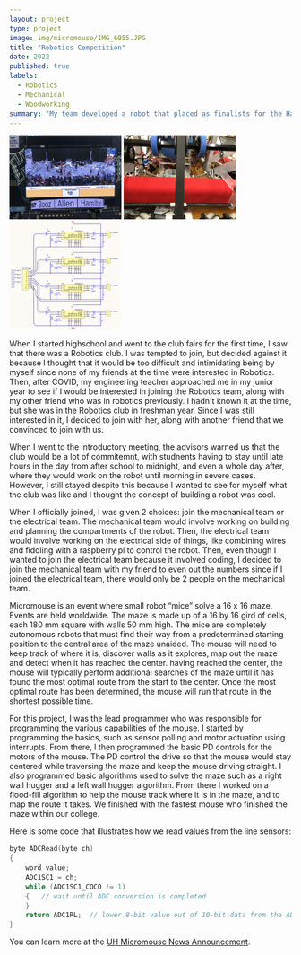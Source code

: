 ```yaml
---
layout: project
type: project
image: img/micromouse/IMG_6055.JPG
title: "Robotics Competition"
date: 2022
published: true
labels:
  - Robotics
  - Mechanical
  - Woodworking
summary: "My team developed a robot that placed as finalists for the Hawaii Regional First Robotics Competition."
---
```


<div class="text-center p-4">
  <img width="200px" src="../img/micromouse/IMG_6055.JPG" class="img-thumbnail" >
  <img width="200px" src="../img/micromouse/IMG_6025.jpeg" class="img-thumbnail" >
  <img width="200px" src="../img/micromouse/micromouse-circuit.png" class="img-thumbnail" >
</div>

When I started highschool and went to the club fairs for the first time, I saw that there was a Robotics club. I was tempted to join, but decided against it because I thought that it would be too difficult and intimidating being by myself since none of my friends at the time were interested in Robotics. Then, after COVID, my engineering teacher approached me in my junior year to see if I would be interested in joining the Robotics team, along with my other friend who was in robotics previously. I hadn't known it at the time, but she was in the Robotics club in freshman year. Since I was still interested in it, I decided to join with her, along with another friend that we convinced to join with us. 

When I went to the introductory meeting, the advisors warned us that the club would be a lot of commitemnt, with studnents having to stay until late hours in the day from after school to midnight, and even a whole day after, where they would work on the robot until morning in severe cases. However, I still stayed despite this because I wanted to see for myself what the club was like and I thought the concept of building a robot was cool. 

When I officially joined, I was given 2 choices: join the mechanical team or the electrical team. The mechanical team would involve working on building and planning the compartments of the robot. Then, the electrical team would involve working on the electrical side of things, like combining wires and fiddling with a raspberry pi to control the robot. Then, even though I wanted to join the electrical team because it involved coding, I decided to join the mechanical team with my friend to even out the numbers since if I joined the electrical team, there would only be 2 people on the mechanical team. 

Micromouse is an event where small robot “mice” solve a 16 x 16 maze.  Events are held worldwide.  The maze is made up of a 16 by 16 gird of cells, each 180 mm square with walls 50 mm high.  The mice are completely autonomous robots that must find their way from a predetermined starting position to the central area of the maze unaided.  The mouse will need to keep track of where it is, discover walls as it explores, map out the maze and detect when it has reached the center.  having reached the center, the mouse will typically perform additional searches of the maze until it has found the most optimal route from the start to the center.  Once the most optimal route has been determined, the mouse will run that route in the shortest possible time.

For this project, I was the lead programmer who was responsible for programming the various capabilities of the mouse.  I started by programming the basics, such as sensor polling and motor actuation using interrupts.  From there, I then programmed the basic PD controls for the motors of the mouse.  The PD control the drive so that the mouse would stay centered while traversing the maze and keep the mouse driving straight.  I also programmed basic algorithms used to solve the maze such as a right wall hugger and a left wall hugger algorithm.  From there I worked on a flood-fill algorithm to help the mouse track where it is in the maze, and to map the route it takes.  We finished with the fastest mouse who finished the maze within our college.

Here is some code that illustrates how we read values from the line sensors:

```cpp
byte ADCRead(byte ch)
{
    word value;
    ADC1SC1 = ch;
    while (ADC1SC1_COCO != 1)
    {   // wait until ADC conversion is completed   
    }
    return ADC1RL;  // lower 8-bit value out of 10-bit data from the ADC
}
```

You can learn more at the [UH Micromouse News Announcement](https://manoa.hawaii.edu/news/article.php?aId=2857).
